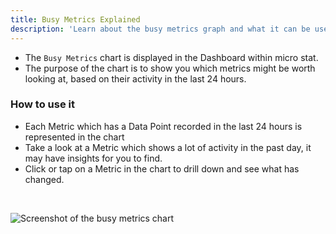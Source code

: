 ```yaml
---
title: Busy Metrics Explained
description: 'Learn about the busy metrics graph and what it can be used for.'
---
```


- The `Busy Metrics` chart is displayed in the Dashboard within micro stat.
- The purpose of the chart is to show you which metrics might be worth looking at, based on their activity in the last 24 hours.

### How to use it
- Each Metric which has a Data Point recorded in the last 24 hours is represented in the chart
- Take a look at a Metric which shows a lot of activity in the past day, it may have insights for you to find.
- Click or tap on a Metric in the chart to drill down and see what has changed.

<br>

  ![Screenshot of the busy metrics chart](/screenshots/busy-metrics.png)
